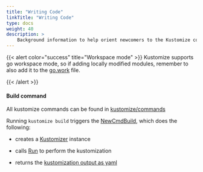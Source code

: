 ```yaml
---
title: "Writing Code"
linkTitle: "Writing Code"
type: docs
weight: 40
description: >
    Background information to help orient newcomers to the Kustomize codebase
---
```


{{< alert color="success" title="Workspace mode" >}}
Kustomize supports go workspace mode, so if adding locally modified modules, remember to also add it to the [go.work](https://github.com/kubernetes-sigs/kustomize/blob/master/go.work) file.

{{< /alert >}}

#### Build command

All kustomize commands can be found in [kustomize/commands](https://github.com/kubernetes-sigs/kustomize/tree/master/kustomize/commands)

Running `kustomize build` triggers the [NewCmdBuild](https://github.com/kubernetes-sigs/kustomize/blob/master/kustomize/commands/build/build.go#L65), which does the following:

- creates a [Kustomizer](https://github.com/kubernetes-sigs/kustomize/blob/master/kustomize/commands/build/build.go#L77) instance

- calls [Run](https://github.com/kubernetes-sigs/kustomize/blob/482e8930fc256672afd4ff5d531ec8fe80d35119/api/krusty/kustomizer.go#L53-L543)  to perform the kustomization

- returns the [kustomization output as yaml](https://github.com/kubernetes-sigs/kustomize/blob/master/kustomize/commands/build/build.go#L89-L97)

